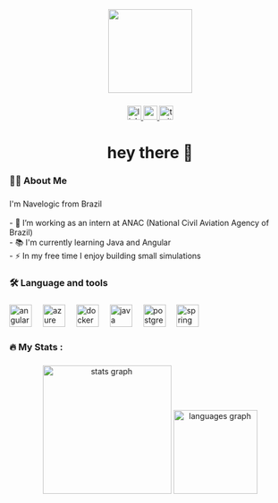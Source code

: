 <div align="center">
  <img height="150" src="https://media2.giphy.com/media/v1.Y2lkPTc5MGI3NjExcHRiazhpbmtxdjgwNTJnMGsxZWFsemF4cGI2MXQ3cThvaHk1dTIxaSZlcD12MV9pbnRlcm5hbF9naWZfYnlfaWQmY3Q9Zw/3osxYhj4VNwxHdlE9G/giphy.gif"  />
</div>

###

<div align="center">
  <a href="https://www.linkedin.com/in/arian-weslley/" target="_blank">
    <img src="https://img.shields.io/static/v1?message=LinkedIn&logo=linkedin&label=&color=0077B5&logoColor=white&labelColor=&style=for-the-badge" height="25" alt="linkedin logo"  />
  </a>
  <a href="https://www.youtube.com/@navelogic" target="_blank">
    <img src="https://img.shields.io/static/v1?message=Youtube&logo=youtube&label=&color=FF0000&logoColor=white&labelColor=&style=for-the-badge" height="25" alt="youtube logo"  />
  </a>
  <a href="https://x.com/navelogic" target="_blank">
    <img src="https://img.shields.io/static/v1?message=Twitter&logo=twitter&label=&color=1DA1F2&logoColor=white&labelColor=&style=for-the-badge" height="25" alt="twitter logo"  />
  </a>
</div>

###

<h1 align="center">hey there 👋</h1>

###

<h3 align="left">👩‍💻  About Me</h3>

###

<p align="left">I'm Navelogic from Brazil  <br><br>- 🔭 I’m working as an intern at ANAC (National Civil Aviation Agency of Brazil)<br>- 📚 I'm currently learning Java and Angular<br>- ⚡ In my free time I enjoy building small simulations</p>

###

<h3 align="left">🛠 Language and tools</h3>

###

<div align="left">
  <img src="https://cdn.jsdelivr.net/gh/devicons/devicon/icons/angularjs/angularjs-original.svg" height="40" alt="angularjs logo"  />
  <img width="12" />
  <img src="https://cdn.jsdelivr.net/gh/devicons/devicon/icons/azure/azure-original.svg" height="40" alt="azure logo"  />
  <img width="12" />
  <img src="https://cdn.jsdelivr.net/gh/devicons/devicon/icons/docker/docker-original.svg" height="40" alt="docker logo"  />
  <img width="12" />
  <img src="https://cdn.jsdelivr.net/gh/devicons/devicon/icons/java/java-original.svg" height="40" alt="java logo"  />
  <img width="12" />
  <img src="https://cdn.jsdelivr.net/gh/devicons/devicon/icons/postgresql/postgresql-original.svg" height="40" alt="postgresql logo"  />
  <img width="12" />
  <img src="https://cdn.jsdelivr.net/gh/devicons/devicon/icons/spring/spring-original.svg" height="40" alt="spring logo"  />
</div>

###

<h3 align="left">🔥   My Stats :</h3>

###

<div align="center">
  <img src="https://github-readme-stats.vercel.app/api?username=navelogic&hide_title=false&hide_rank=true&show_icons=false&include_all_commits=true&count_private=false&disable_animations=false&theme=dracula&locale=en&hide_border=true&order=1" height="230" alt="stats graph"  />
  <img src="https://github-readme-stats.vercel.app/api/top-langs?username=navelogic&locale=en&hide_title=false&layout=compact&card_width=320&langs_count=5&theme=dracula&hide_border=false&order=2" height="150" alt="languages graph"  />
</div>

###
